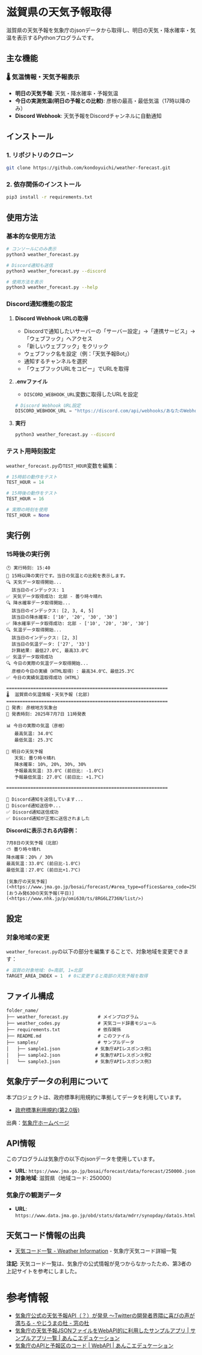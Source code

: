 # 滋賀県の天気予報取得

滋賀県の天気予報を気象庁のjsonデータから取得し、明日の天気・降水確率・気温を表示するPythonプログラムです。

## 主な機能

### 🌡️ 気温情報・天気予報表示
- **明日の天気予報**: 天気・降水確率・予報気温
- **今日の実測気温(明日の予報との比較)**: 彦根の最高・最低気温（17時以降のみ）
- **Discord Webhook**: 天気予報をDiscordチャンネルに自動通知

## インストール

### 1. リポジトリのクローン

```bash
git clone https://github.com/kondoyuichi/weather-forecast.git
```

### 2. 依存関係のインストール

```bash
pip3 install -r requirements.txt
```

## 使用方法

### 基本的な使用方法

```bash
# コンソールにのみ表示
python3 weather_forecast.py

# Discord通知も送信
python3 weather_forecast.py --discord

# 使用方法を表示
python3 weather_forecast.py --help
```

### Discord通知機能の設定

1. **Discord Webhook URLの取得**
   - Discordで通知したいサーバーの「サーバー設定」→「連携サービス」→「ウェブフック」へアクセス
   - 「新しいウェブフック」をクリック
   - ウェブフック名を設定（例：「天気予報Bot」）
   - 通知するチャンネルを選択
   - 「ウェブフックURLをコピー」でURLを取得

2. **.envファイル**
   - `DISCORD_WEBHOOK_URL`変数に取得したURLを設定
   ```python
   # Discord Webhook URL設定
   DISCORD_WEBHOOK_URL = "https://discord.com/api/webhooks/あなたのWebhookURL"
   ```

3. **実行**
   ```bash
   python3 weather_forecast.py --discord
   ```

### テスト用時刻設定

`weather_forecast.py`の`TEST_HOUR`変数を編集：

```python
# 15時前の動作をテスト
TEST_HOUR = 14

# 15時後の動作をテスト 
TEST_HOUR = 16

# 実際の時刻を使用
TEST_HOUR = None
```

## 実行例

### 15時後の実行例

```
🕐 実行時刻: 15:40
🌅 15時以降の実行です。当日の気温との比較を表示します。
🔍 天気データ取得開始...
  該当日のインデックス: 1
✅ 天気データ取得成功: 北部 - 曇り時々晴れ
🔍 降水確率データ取得開始...
  該当日のインデックス: [2, 3, 4, 5]
  該当日の降水確率: ['10', '20', '30', '30']
✅ 降水確率データ取得成功: 北部 - ['10', '20', '30', '30']
🔍 気温データ取得開始...
  該当日のインデックス: [2, 3]
  該当日の気温データ: ['27', '33']
  計算結果: 最低27.0℃, 最高33.0℃
✅ 気温データ取得成功
🔍 今日の実際の気温データ取得開始...
  彦根の今日の実績（HTML取得）: 最高34.0℃、最低25.3℃
✅ 今日の実績気温取得成功（HTML）

============================================================
🌡️  滋賀県の気温情報・天気予報 (北部)
============================================================
📅 発表: 彦根地方気象台
📅 発表時刻: 2025年7月7日 11時発表

📊 今日の実際の気温（彦根）
   最高気温: 34.0℃
   最低気温: 25.3℃

🔮 明日の天気予報
   天気: 曇り時々晴れ
   降水確率: 10%, 20%, 30%, 30%
   予報最高気温: 33.0℃ (前日比: -1.0℃)
   予報最低気温: 27.0℃ (前日比: +1.7℃)

============================================================

📱 Discord通知を送信しています...
📩 Discord通知送信中...
✅ Discord通知送信成功
✅ Discord通知が正常に送信されました
```

**Discordに表示される内容例：**
```
7月8日の天気予報（北部）
⛅ 曇り時々晴れ
降水確率：20% / 30%
最高気温：33.0℃ (前日比-1.0℃)
最低気温：27.0℃ (前日比+1.7℃)

[気象庁の天気予報](<https://www.jma.go.jp/bosai/forecast/#area_type=offices&area_code=250000>)
[おうみ発630の天気予報(平日)](<https://www.nhk.jp/p/omi630/ts/8RG6LZ736N/list/>)
```

## 設定

### 対象地域の変更
`weather_forecast.py`の以下の部分を編集することで、対象地域を変更できます：
```python
# 滋賀の対象地域: 0=南部, 1=北部
TARGET_AREA_INDEX = 1  # 0に変更すると南部の天気予報を取得
```

## ファイル構成

```
folder_name/
├── weather_forecast.py           # メインプログラム
├── weather_codes.py              # 天気コード辞書モジュール
├── requirements.txt              # 依存関係
├── README.md                     # このファイル
├── samples/                      # サンプルデータ
│   ├── sample1.json             # 気象庁APIレスポンス例1
│   ├── sample2.json             # 気象庁APIレスポンス例2
│   └── sample3.json             # 気象庁APIレスポンス例3
```

## 気象庁データの利用について

本プロジェクトは、政府標準利用規約に準拠してデータを利用しています。

- [政府標準利用規約(第2.0版)](https://www.digital.go.jp/assets/contents/node/basic_page/field_ref_resources/f7fde41d-ffca-4b2a-9b25-94b8a701a037/a0f187e6/20220706_resources_data_betten_01.pdf)

出典：[気象庁ホームページ](https://www.jma.go.jp/jma/kishou/info/coment.html)

## API情報

このプログラムは気象庁の以下のjsonデータを使用しています。

- **URL**: `https://www.jma.go.jp/bosai/forecast/data/forecast/250000.json`
- **対象地域**: 滋賀県（地域コード: 250000）

### 気象庁の観測データ

- **URL**: `https://www.data.jma.go.jp/obd/stats/data/mdrr/synopday/data1s.html`



## 天気コード情報の出典

- [天気コード一覧 - Weather Information](https://weather.yukigesho.com/code.html) - 気象庁天気コード詳細一覧

**注記**: 天気コード一覧は、気象庁の公式情報が見つからなかったため、第3者の上記サイトを参考にしました。

# 参考情報

- [気象庁公式の天気予報API（？）が発見 ～Twitterの開発者界隈に喜びの声が満ちる - やじうまの杜 - 窓の杜](https://forest.watch.impress.co.jp/docs/serial/yajiuma/1309318.html)
- [気象庁の天気予報JSONファイルをWebAPI的に利用したサンプルアプリ | サンプルアプリ一覧 | あんこエデュケーション](https://anko.education/apps/weather_api)
- [気象庁のAPIと予報区のコード | WebAPI | あんこエデュケーション](https://anko.education/webapi/jma)
